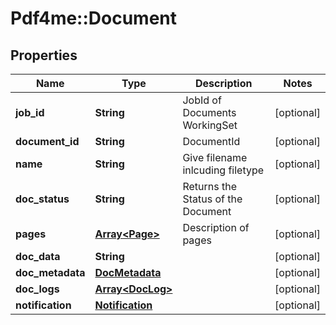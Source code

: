 # Pdf4me::Document

## Properties
Name | Type | Description | Notes
------------ | ------------- | ------------- | -------------
**job_id** | **String** | JobId of Documents WorkingSet | [optional] 
**document_id** | **String** | DocumentId | [optional] 
**name** | **String** | Give filename inlcuding filetype | [optional] 
**doc_status** | **String** | Returns the Status of the Document | [optional] 
**pages** | [**Array&lt;Page&gt;**](Page.md) | Description of pages | [optional] 
**doc_data** | **String** |  | [optional] 
**doc_metadata** | [**DocMetadata**](DocMetadata.md) |  | [optional] 
**doc_logs** | [**Array&lt;DocLog&gt;**](DocLog.md) |  | [optional] 
**notification** | [**Notification**](Notification.md) |  | [optional] 


